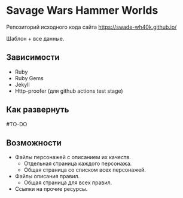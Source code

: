 # Savage Wars Hammer Worlds

Репозиторий исходного кода сайта https://swade-wh40k.github.io/

Шаблон + все данные.

## Зависимости

- Ruby
- Ruby Gems
- Jekyll
- Http-proofer (для github actions test stage)

## Как развернуть

#TO-DO

## Возможности

- Файлы персонажей с описанием их качеств.
  - Отдельная страница каждого персонажа.
  - Общая страница со списком всех персонажей.
- Файлы описания правил.
  - Общая страница для всех правил.
- Ссылки на прочие ресурсы.

